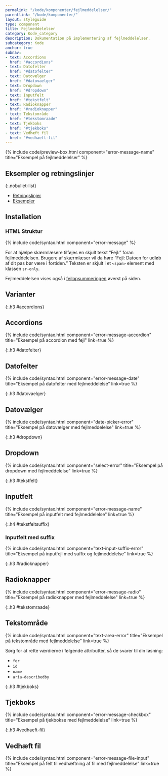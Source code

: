 ```yaml
---
permalink: "/kode/komponenter/fejlmeddelelser/"
parentlink: "/kode/komponenter/"
layout: styleguide
type: component
title: Fejlmeddelelser
category: Kode_category
description: Dokumentation på implementering af fejlmeddelelser.
subcategory: Kode
anchor: true
subnav:
- text: Accordions
  href: "#accordions"
- text: Datofelter
  href: "#datofelter"
- text: Datovælger
  href: "#datovaelger"
- text: Dropdown
  href: "#dropdown"
- text: Inputfelt
  href: "#tekstfelt"
- text: Radioknapper
  href: "#radioknapper"
- text: Tekstområde
  href: "#tekstomraade"
- text: Tjekboks
  href: "#tjekboks"
- text: Vedhæft fil
  href: "#vedhaeft-fil"
---
```


{% include code/preview-box.html component="error-message-name" title="Eksempel på fejlmeddelelser" %}

## Eksempler og retningslinjer

{:.nobullet-list}
- <a href="/komponenter/fejlangivelse/fejlmeddelelser/#retningslinjer">Retningslinjer</a>
- <a href="/komponenter/fejlangivelse/fejlmeddelelser/">Eksempler</a>

## Installation

### HTML Struktur

{% include code/syntax.html component="error-message" %}

For at hjælpe skærmlæsere tilføjes en skjult tekst “Fejl:” foran fejlmeddelelsen. Brugere af skærmlæser vil da høre “Fejl: Datoen for udløb af dit pas bør være i fortiden.”
Teksten er skjult i et `<span>` element med klassen `sr-only`.

Fejlmeddelelsen vises også i <a href="/kode/komponenter/fejlopsummering/">fejlopsummeringen</a> øverst på siden.

## Varianter

{:.h3 #accordions}
## Accordions

{% include code/syntax.html component="error-message-accordion" title="Eksempel på accordion med fejl" link=true %}
 
{:.h3 #datofelter}
## Datofelter

{% include code/syntax.html component="error-message-date" title="Eksempel på datofelter med fejlmeddelelse" link=true %}

{:.h3 #datovaelger}
## Datovælger

{% include code/syntax.html component="date-picker-error" title="Eksempel på datovælger med fejlmeddelelse" link=true %}

{:.h3 #dropdown}
## Dropdown

{% include code/syntax.html component="select-error" title="Eksempel på dropdown med fejlmeddelelse" link=true %}

{:.h3 #tekstfelt}
## Inputfelt

{% include code/syntax.html component="error-message-name" title="Eksempel på inputfelt med fejlmeddelelse" link=true %}

{:.h4 #tekstfeltsuffix}
### Inputfelt med suffix

{% include code/syntax.html component="text-input-suffix-error" title="Eksempel på inputfejl med suffix og fejlmeddelelse" link=true %}

{:.h3 #radioknapper}
## Radioknapper

{% include code/syntax.html component="error-message-radio" title="Eksempel på radioknapper med fejlmeddelelse" link=true %}

{:.h3 #tekstomraade}
## Tekstområde

{% include code/syntax.html component="text-area-error" title="Eksempel på tekstområde med fejlmeddelelse" link=true %}

Sørg for at rette værdierne i følgende attributter, så de svarer til din løsning:

- `for`
- `id`
- `name`
- `aria-describedby`


{:.h3 #tjekboks}
## Tjekboks

{% include code/syntax.html component="error-message-checkbox" title="Eksempel på tjekbokse med fejlmeddelelse" link=true %}

{:.h3 #vedhaeft-fil}
## Vedhæft fil

{% include code/syntax.html component="error-message-file-input" title="Eksempel på felt til vedhæftning af fil med fejlmeddelelse" link=true %}
